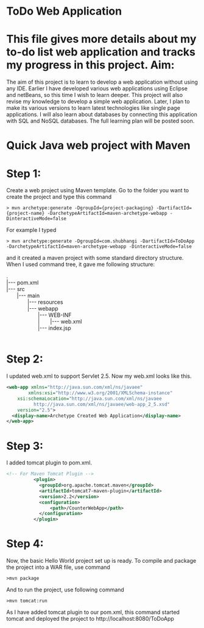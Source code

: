 # ToDo Web Application

<!-- More details about this app can be found at : https://rawgit.com/shubhangiR/ToDoWebApp/master/index.html -->


This file gives more details about my to-do list web application and tracks my progress in this project.
Aim:
====
The aim of this project is to learn to develop a web application without using any IDE. Earlier I have developed various web applications using Eclipse and netBeans, so this time I wish to learn deeper. This project will also revise my knowledge to develop a simple web application. Later, I plan to make its various versions to learn latest technologies like single page applications. I will also learn about databases by connecting this application with SQL and NoSQL databases. The full learning plan will be posted soon.

Quick Java web project with Maven
===
Step 1: 
===
Create a web project using Maven template. Go to the folder you want to create the project and type this command
```
> mvn archetype:generate -DgroupId={project-packaging} -DartifactId={project-name} -DarchetypeArtifactId=maven-archetype-webapp -DinteractiveMode=false
```
For example I typed
```
> mvn archetype:generate -DgroupId=com.shubhangi -DartifactId=ToDoApp -DarchetypeArtifactId=maven-archetype-webapp -DinteractiveMode=false
```
and it created a maven project with some standard directory structure.
When I used command tree, it gave me following structure:
<!-- .</br>
|___ pom.xml</br>
|___ src</br>
    |___ main</br>
        |___ resources</br>
        |___ webapp</br>
            |___ WEB-INF</br>
            |   |___ web.xml</br>
            |___ index.jsp</br> -->


.</br>
|--- pom.xml</br>
|--- src</br>
&nbsp;&nbsp;&nbsp;&nbsp;&nbsp;&nbsp;&nbsp;|--- main</br>
&nbsp;&nbsp;&nbsp;&nbsp;&nbsp;&nbsp;&nbsp;&nbsp;&nbsp;&nbsp;&nbsp;&nbsp;&nbsp;&nbsp;|--- resources</br>
&nbsp;&nbsp;&nbsp;&nbsp;&nbsp;&nbsp;&nbsp;&nbsp;&nbsp;&nbsp;&nbsp;&nbsp;&nbsp;&nbsp;|--- webapp</br>
&nbsp;&nbsp;&nbsp;&nbsp;&nbsp;&nbsp;&nbsp;&nbsp;&nbsp;&nbsp;&nbsp;&nbsp;&nbsp;&nbsp;&nbsp;&nbsp;&nbsp;&nbsp;&nbsp;&nbsp;&nbsp;|--- WEB-INF</br>
&nbsp;&nbsp;&nbsp;&nbsp;&nbsp;&nbsp;&nbsp;&nbsp;&nbsp;&nbsp;&nbsp;&nbsp;&nbsp;&nbsp;&nbsp;&nbsp;&nbsp;&nbsp;&nbsp;&nbsp;&nbsp;|&nbsp;&nbsp;&nbsp;&nbsp;&nbsp;&nbsp;&nbsp;|--- web.xml</br>
&nbsp;&nbsp;&nbsp;&nbsp;&nbsp;&nbsp;&nbsp;&nbsp;&nbsp;&nbsp;&nbsp;&nbsp;&nbsp;&nbsp;&nbsp;&nbsp;&nbsp;&nbsp;&nbsp;&nbsp;&nbsp;|--- index.jsp</br></br>

Step 2:
===
I updated web.xml to support Servlet 2.5. Now my web.xml looks like this.
```xml
<web-app xmlns="http://java.sun.com/xml/ns/javaee"
        xmlns:xsi="http://www.w3.org/2001/XMLSchema-instance"
	xsi:schemaLocation="http://java.sun.com/xml/ns/javaee
	      http://java.sun.com/xml/ns/javaee/web-app_2_5.xsd"
	version="2.5">
  <display-name>Archetype Created Web Application</display-name>
</web-app>
```
Step 3:
===
I added tomcat plugin to pom.xml.
```xml
<!-- For Maven Tomcat Plugin -->
		  <plugin>
			<groupId>org.apache.tomcat.maven</groupId>
			<artifactId>tomcat7-maven-plugin</artifactId>
			<version>2.2</version>
			<configuration>
				<path>/CounterWebApp</path>
			</configuration>
		  </plugin>
```
Step 4:
===
Now, the basic Hello World project set up is ready. To compile and package the project into a WAR file, use command
```
>mvn package
```
And to run the project, use following command
```
>mvn tomcat:run
```
As I have added tomcat plugin to our pom.xml, this command started tomcat and deployed the project to http://localhost:8080/ToDoApp 

